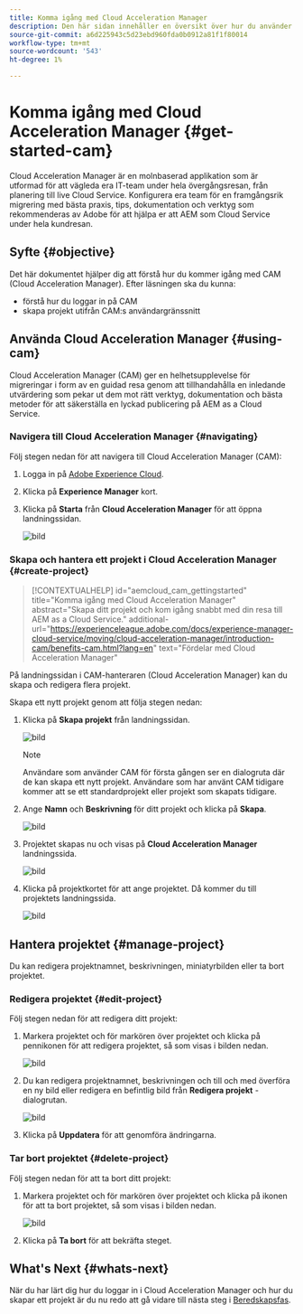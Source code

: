 ```yaml
---
title: Komma igång med Cloud Acceleration Manager
description: Den här sidan innehåller en översikt över hur du använder och kommer igång med Cloud Acceleration Manager.
source-git-commit: a6d225943c5d23ebd960fda0b0912a81f1f80014
workflow-type: tm+mt
source-wordcount: '543'
ht-degree: 1%

---
```


# Komma igång med Cloud Acceleration Manager {#get-started-cam}

Cloud Acceleration Manager är en molnbaserad applikation som är utformad för att vägleda era IT-team under hela övergångsresan, från planering till live Cloud Service. Konfigurera era team för en framgångsrik migrering med bästa praxis, tips, dokumentation och verktyg som rekommenderas av Adobe för att hjälpa er att AEM som Cloud Service under hela kundresan.

## Syfte {#objective}

Det här dokumentet hjälper dig att förstå hur du kommer igång med CAM (Cloud Acceleration Manager). Efter läsningen ska du kunna:

* förstå hur du loggar in på CAM
* skapa projekt utifrån CAM:s användargränssnitt

## Använda Cloud Acceleration Manager {#using-cam}

Cloud Acceleration Manager (CAM) ger en helhetsupplevelse för migreringar i form av en guidad resa genom att tillhandahålla en inledande utvärdering som pekar ut dem mot rätt verktyg, dokumentation och bästa metoder för att säkerställa en lyckad publicering på AEM as a Cloud Service.

### Navigera till Cloud Acceleration Manager {#navigating}

Följ stegen nedan för att navigera till Cloud Acceleration Manager (CAM):

1. Logga in på [Adobe Experience Cloud](https://experience.adobe.com).

1. Klicka på **Experience Manager** kort.

1. Klicka på **Starta** från **Cloud Acceleration Manager** för att öppna landningssidan.

   ![bild](/help/journey-migration/cloud-acceleration-manager/assets/cam-1.png)

### Skapa och hantera ett projekt i Cloud Acceleration Manager {#create-project}

>[!CONTEXTUALHELP]
>id="aemcloud_cam_gettingstarted"
>title="Komma igång med Cloud Acceleration Manager"
>abstract="Skapa ditt projekt och kom igång snabbt med din resa till AEM as a Cloud Service."
>additional-url="https://experienceleague.adobe.com/docs/experience-manager-cloud-service/moving/cloud-acceleration-manager/introduction-cam/benefits-cam.html?lang=en" text="Fördelar med Cloud Acceleration Manager"

På landningssidan i CAM-hanteraren (Cloud Acceleration Manager) kan du skapa och redigera flera projekt.

Skapa ett nytt projekt genom att följa stegen nedan:

1. Klicka på **Skapa projekt** från landningssidan.

   ![bild](/help/journey-migration/cloud-acceleration-manager/assets/cam-2.png)

   >[!NOTE]
   >Användare som använder CAM för första gången ser en dialogruta där de kan skapa ett nytt projekt. Användare som har använt CAM tidigare kommer att se ett standardprojekt eller projekt som skapats tidigare.

1. Ange **Namn** och **Beskrivning** för ditt projekt och klicka på **Skapa**.

   ![bild](/help/journey-migration/cloud-acceleration-manager/assets/cam-3.png)

1. Projektet skapas nu och visas på **Cloud Acceleration Manager** landningssida.

   ![bild](/help/journey-migration/cloud-acceleration-manager/assets/cam-landing.png)

1. Klicka på projektkortet för att ange projektet. Då kommer du till projektets landningssida.

   ![bild](/help/journey-migration/cloud-acceleration-manager/assets/cam-5.png)

## Hantera projektet {#manage-project}

Du kan redigera projektnamnet, beskrivningen, miniatyrbilden eller ta bort projektet.

### Redigera projektet {#edit-project}

Följ stegen nedan för att redigera ditt projekt:

1. Markera projektet och för markören över projektet och klicka på pennikonen för att redigera projektet, så som visas i bilden nedan.

   ![bild](/help/journey-migration/cloud-acceleration-manager/assets/cam-4.png)

1. Du kan redigera projektnamnet, beskrivningen och till och med överföra en ny bild eller redigera en befintlig bild från **Redigera projekt** -dialogrutan.

   ![bild](/help/journey-migration/cloud-acceleration-manager/assets/cam-edit.png)

1. Klicka på **Uppdatera** för att genomföra ändringarna.

### Tar bort projektet {#delete-project}

Följ stegen nedan för att ta bort ditt projekt:

1. Markera projektet och för markören över projektet och klicka på ikonen för att ta bort projektet, så som visas i bilden nedan.

   ![bild](/help/journey-migration/cloud-acceleration-manager/assets/cam-4.png)

1. Klicka på **Ta bort** för att bekräfta steget.

## What&#39;s Next {#whats-next}

När du har lärt dig hur du loggar in i Cloud Acceleration Manager och hur du skapar ett projekt är du nu redo att gå vidare till nästa steg i [Beredskapsfas](https://experienceleague.adobe.com/docs/experience-manager-cloud-service/moving/cloud-acceleration-manager/using-cam/cam-readiness-phase.html?lang=en).
